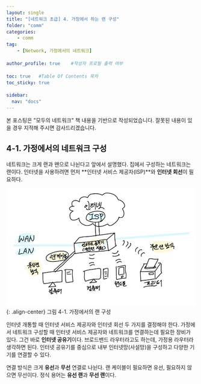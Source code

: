 ```yaml
---
layout: single
title: "[네트워크 초급] 4. 가정에서 하는 랜 구성"
folder: "comm"
categories:
    - comm
tag:
    - [Network, 가정에서의 네트워크]

author_profile: true    #작성자 프로필 출력 여부

toc: true   #Table Of Contents 목차 
toc_sticky: true

sidebar:
  nav: "docs"
---
```


본 포스팅은 "모두의 네트워크" 책 내용을 기반으로 작성되었습니다.
잘못된 내용이 있을 경우 지적해 주시면 감사드리겠습니다.

## 4-1. 가정에서의 네트워크 구성
네트워크는 크게 랜과 왠으로 나뉜다고 앞에서 설명했다. 집에서 구성하는 네트워크는 랜이다. 인터넷을 사용하려면 먼저 **인터넷 서비스 제공자(ISP)**와 **인터넷 회선**이 필요하다.

![그림 4-1. 가정에서의 랜 구성](/assets/images/comm/4-1.png)
{: .align-center}
그림 4-1. 가정에서의 랜 구성

인터넷 개통할 때 인터넷 서비스 제공자와 인터넷 회선 두 가지를 결정해야 한다. 가정에서 네트워크 구성할 때 인터넷 서비스 제공자와 네트워크를 연결하는데 필요한 장비가 있다. 그건 바로 **인터넷 공유기**이다. 브로드밴드 라우터라고도 하는데, 가정용 라우터라 생각하면 된다. 인터넷 공유기를 중심으로 내부 인터넷망(사설망)을 구성하고 다양한 기기를 연결할 수 있다.

연결 방식은 크게 **유선**과 **무선** 연결로 나뉜다. 랜 케이블이 필요하면 유선, 필요하지 않으면 무선이다. 정식 용어는 **유선 랜**과 **무선 랜**이다.